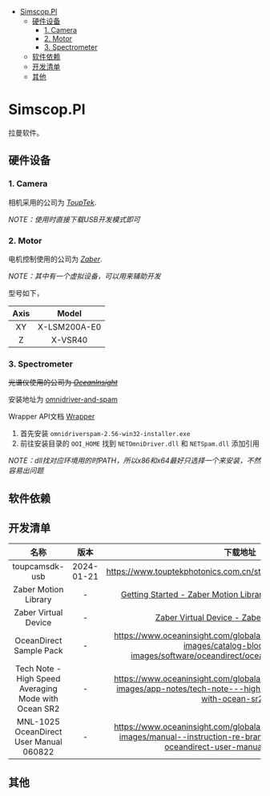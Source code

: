- [Simscop.Pl](#simscoppl)
  - [硬件设备](#硬件设备)
    - [1. Camera](#1-camera)
    - [2. Motor](#2-motor)
    - [3. Spectrometer](#3-spectrometer)
  - [软件依赖](#软件依赖)
  - [开发清单](#开发清单)
  - [其他](#其他)

# Simscop.Pl

拉曼软件。

## 硬件设备

### 1. Camera

相机采用的公司为 _[ToupTek](https://www.touptekphotonics.com.cn/download/)_.

*NOTE：使用时直接下载USB开发模式即可*

### 2. Motor

电机控制使用的公司为 _[Zaber](https://www.zaber.com/software)_.

*NOTE：其中有一个虚拟设备，可以用来辅助开发*

型号如下，

| Axis |    Model    |
| :--: | :----------: |
|  XY  | X-LSM200A-E0 |
|  Z  |   X-VSR40   |

### 3. Spectrometer

~~光谱仪使用的公司为 _[OceanInsight](https://www.oceaninsight.com/products/software/drivers/oceandirect/)_~~

安装地址为 [omnidriver-and-spam](https://www.oceaninsight.com/support/software-downloads/omnidriver-and-spam/)

Wrapper API文档 [Wrapper](https://www.oceaninsight.com/globalassets/catalog-blocks-and-images/software-downloads-installers/javadocs-api/omnidriver/index.html)

1. 首先安装 `omnidriverspam-2.56-win32-installer.exe`
2. 前往安装目录的 `OOI_HOME` 找到 `NETOmniDriver.dll` 和 `NETSpam.dll` 添加引用

*NOTE：dll找对应环境用的时PATH，所以x86和x64最好只选择一个来安装，不然容易出问题*

## 软件依赖

## 开发清单

|                         名称                         |    版本    |                                                                        下载地址                                                                        |
| :--------------------------------------------------: | :--------: | :-----------------------------------------------------------------------------------------------------------------------------------------------------: |
|                    toupcamsdk-usb                    | 2024-01-21 |                                           https://www.touptekphotonics.com.cn/static/software/toupcamsdk.zip                                           |
|                 Zaber Motion Library                 |     -     |                 [Getting Started - Zaber Motion Library - Zaber Software Portal](https://software.zaber.com/motion-library/docs/tutorials)                 |
|                 Zaber Virtual Device                 |     -     |                               [Zaber Virtual Device - Zaber Software Portal](https://software.zaber.com/virtual-device/home)                               |
|               OceanDirect Sample Pack               |     -     |      https://www.oceaninsight.com/globalassets/catalog-blocks-and-images/catalog-blocks-and-images/software/oceandirect/oceandirectsamplepack.zip      |
| Tech Note - High Speed Averaging Mode with Ocean SR2 |     -     |         https://www.oceaninsight.com/globalassets/catalog-blocks-and-images/app-notes/tech-note---high-speed-averaging-mode-with-ocean-sr2.pdf         |
|       MNL-1025 OceanDirect User Manual 060822       |     -     | https://www.oceaninsight.com/globalassets/catalog-blocks-and-images/manual--instruction-re-branded/software/mnl-1025-oceandirect-user-manual-060822.pdf |

## 其他
